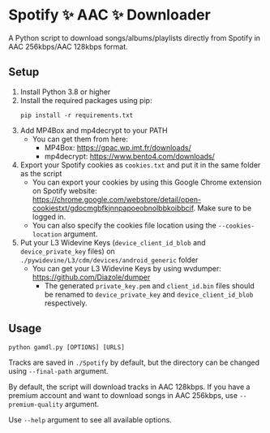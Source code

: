 # Spotify ✨ AAC ✨ Downloader
A Python script to download songs/albums/playlists directly from Spotify in AAC 256kbps/AAC 128kbps format.

## Setup
1. Install Python 3.8 or higher
2. Install the required packages using pip: 
    ```
    pip install -r requirements.txt
    ```
3. Add MP4Box and mp4decrypt to your PATH
    * You can get them from here:
        * MP4Box: https://gpac.wp.imt.fr/downloads/
        * mp4decrypt: https://www.bento4.com/downloads/
4. Export your Spotify cookies as `cookies.txt` and put it in the same folder as the script
    * You can export your cookies by using this Google Chrome extension on Spotify website: https://chrome.google.com/webstore/detail/open-cookiestxt/gdocmgbfkjnnpapoeobnolbbkoibbcif. Make sure to be logged in.
    * You can also specify the cookies file location using the `--cookies-location` argument.
5. Put your L3 Widevine Keys (`device_client_id_blob` and `device_private_key` files) on `./pywidevine/L3/cdm/devices/android_generic` folder
    * You can get your L3 Widevine Keys by using wvdumper: https://github.com/Diazole/dumper
        * The generated `private_key.pem` and `client_id.bin` files should be renamed to `device_private_key` and `device_client_id_blob` respectively.

## Usage
```
python gamdl.py [OPTIONS] [URLS]
```
Tracks are saved in `./Spotify` by default, but the directory can be changed using `--final-path` argument.

By default, the script will download tracks in AAC 128kbps. If you have a premium account and want to download songs in AAC 256kbps, use `--premium-quality` argument.

Use `--help` argument to see all available options.
